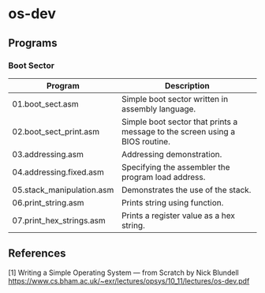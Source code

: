 # os-dev

## Programs

### Boot Sector

| Program                 | Description                                                                 |
|-------------------------|-----------------------------------------------------------------------------|
|01.boot_sect.asm         | Simple boot sector written in assembly language.                            |
|02.boot_sect_print.asm   | Simple boot sector that prints a message to the screen using a BIOS routine.|
|03.addressing.asm        | Addressing demonstration.                                                   |
|04.addressing.fixed.asm  | Specifying the assembler the program load address.                          |
|05.stack_manipulation.asm| Demonstrates the use of the stack.                                          |
|06.print_string.asm      | Prints string using function.                                               |
|07.print_hex_strings.asm | Prints a register value as a hex string.                                    |

## References

[1] Writing a Simple Operating System — from Scratch by Nick Blundell
https://www.cs.bham.ac.uk/~exr/lectures/opsys/10_11/lectures/os-dev.pdf
